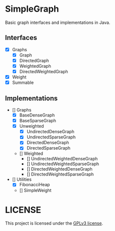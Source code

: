 # SimpleGraph

Basic graph interfaces and implementations in Java.

## Interfaces

- [x] Graphs
  - [x] Graph
  - [x] DirectedGraph
  - [x] WeightedGraph
  - [x] DirectedWeightedGraph
- [x] Weight
- [x] Summable

## Implementations

- [] Graphs
  - [x] BaseDenseGraph
  - [x] BaseSparseGraph
  - [x] Unweighted
    - [x] UndirectedDenseGraph
    - [x] UndirectedSparseGraph
    - [x] DirectedDenseGraph
    - [x] DirectedSparseGraph
  - [] Weighted
    - [] UndirectedWeightedDenseGraph
    - [] UndirectedWeightedSparseGraph
    - [] DirectedWeightedDenseGraph
    - [] DirectedWeightedSparseGraph
- [] Utilities
  - [x] FibonacciHeap
  - [] SimpleWeight

# LICENSE
This project is licensed under the [GPLv3 license](LICENSE).

